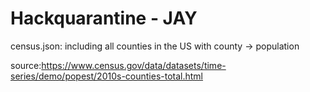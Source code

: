 # Hackquarantine - JAY

census.json: including all counties in the US with county -> population

source:https://www.census.gov/data/datasets/time-series/demo/popest/2010s-counties-total.html

